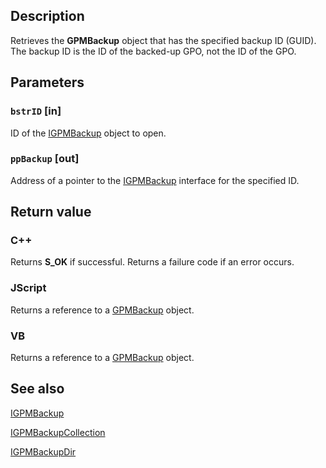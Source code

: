 ## Description

Retrieves the **GPMBackup** object that has the specified backup ID (GUID). The backup ID is the ID of the backed-up GPO, not the ID of the GPO.

## Parameters

### `bstrID` [in]

ID of the [IGPMBackup](https://learn.microsoft.com/previous-versions/windows/desktop/api/gpmgmt/nn-gpmgmt-igpmbackup) object to open.

### `ppBackup` [out]

Address of a pointer to the
[IGPMBackup](https://learn.microsoft.com/previous-versions/windows/desktop/api/gpmgmt/nn-gpmgmt-igpmbackup) interface for the specified ID.

## Return value

### C++

Returns **S_OK** if successful. Returns a failure code if an error occurs.

### JScript

Returns a reference to a [GPMBackup](https://learn.microsoft.com/previous-versions/windows/desktop/api/gpmgmt/nn-gpmgmt-igpmbackup) object.

### VB

Returns a reference to a [GPMBackup](https://learn.microsoft.com/previous-versions/windows/desktop/api/gpmgmt/nn-gpmgmt-igpmbackup) object.

## See also

[IGPMBackup](https://learn.microsoft.com/previous-versions/windows/desktop/api/gpmgmt/nn-gpmgmt-igpmbackup)

[IGPMBackupCollection](https://learn.microsoft.com/previous-versions/windows/desktop/api/gpmgmt/nn-gpmgmt-igpmbackupcollection)

[IGPMBackupDir](https://learn.microsoft.com/previous-versions/windows/desktop/api/gpmgmt/nn-gpmgmt-igpmbackupdir)